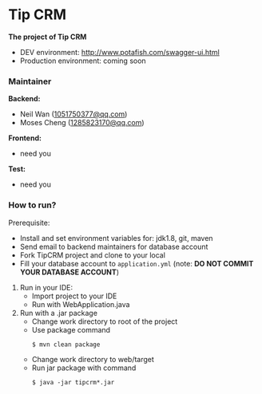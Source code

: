 # Tip CRM
**The project of Tip CRM**

* DEV environment: http://www.potafish.com/swagger-ui.html
* Production environment: coming soon
### Maintainer
**Backend:**
 * Neil Wan (1051750377@qq.com) 
 * Moses Cheng (1285823170@qq.com)
 
**Frontend:**
 * need you
 
**Test:**
 * need you 
### How to run?
Prerequisite:
* Install and set environment variables for: jdk1.8, git, maven
* Send email to backend maintainers for database account
* Fork TipCRM project and clone to your local
* Fill your database account to `application.yml` (note: **DO NOT COMMIT YOUR DATABASE ACCOUNT**)
1. Run in your IDE:
    * Import project to your IDE
    * Run with WebApplication.java
2. Run with a .jar package
    * Change work directory to root of the project
    * Use package command
        ```
        $ mvn clean package
        ```
    * Change work directory to web/target
    * Run jar package with command 
        ```
        $ java -jar tipcrm*.jar
        ```